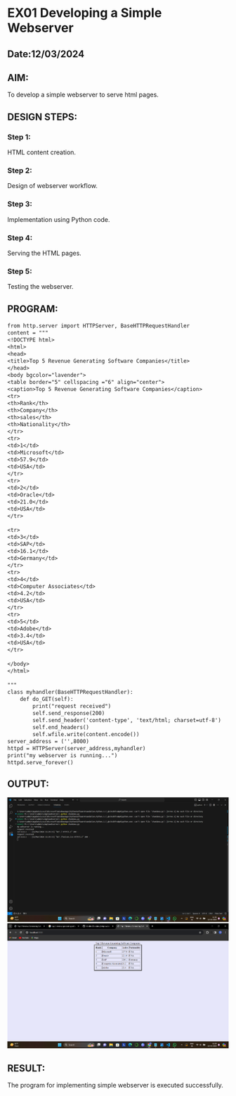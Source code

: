 # EX01 Developing a Simple Webserver
## Date:12/03/2024

## AIM:
To develop a simple webserver to serve html pages.

## DESIGN STEPS:
### Step 1: 
HTML content creation.

### Step 2:
Design of webserver workflow.

### Step 3:
Implementation using Python code.

### Step 4:
Serving the HTML pages.

### Step 5:
Testing the webserver.

## PROGRAM:
```
from http.server import HTTPServer, BaseHTTPRequestHandler
content = """
<!DOCTYPE html>
<html>
<head>
<title>Top 5 Revenue Generating Software Companies</title>
</head>
<body bgcolor="lavender">
<table border="5" cellspacing ="6" align="center">
<caption>Top 5 Revenue Generating Software Companies</caption>
<tr>
<th>Rank</th>
<th>Company</th>
<th>sales</th>
<th>Nationality</th>
</tr>
<tr>
<td>1</td>
<td>Microsoft</td>
<td>57.9</td>
<td>USA</td>
</tr>
<tr>
<td>2</td>
<td>Oracle</td>
<td>21.0</td>
<td>USA</td>
</tr>

<tr>
<td>3</td>
<td>SAP</td>
<td>16.1</td>
<td>Germany</td>
</tr>
<tr>
<td>4</td>
<td>Computer Associates</td>
<td>4.2</td>
<td>USA</td>
</tr>
<tr>
<td>5</td>
<td>Adobe</td>
<td>3.4</td>
<td>USA</td>
</tr>

</body>
</html>

"""
class myhandler(BaseHTTPRequestHandler):
    def do_GET(self):
        print("request received")
        self.send_response(200)
        self.send_header('content-type', 'text/html; charset=utf-8')
        self.end_headers()
        self.wfile.write(content.encode())
server_address = ('',8000)
httpd = HTTPServer(server_address,myhandler)
print("my webserver is running...")
httpd.serve_forever()
```

## OUTPUT:
![alt text](<Screenshot 2024-03-12 113010.png>)
![alt text](<Screenshot 2024-03-12 112946.png>)



## RESULT:
The program for implementing simple webserver is executed successfully.
